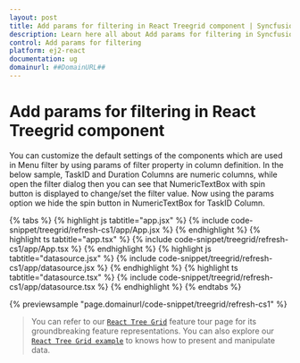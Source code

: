 ```yaml
---
layout: post
title: Add params for filtering in React Treegrid component | Syncfusion
description: Learn here all about Add params for filtering in Syncfusion React Treegrid component of Syncfusion Essential JS 2 and more.
control: Add params for filtering 
platform: ej2-react
documentation: ug
domainurl: ##DomainURL##
---
```


# Add params for filtering in React Treegrid component

You can customize the default settings of the components which are used in Menu filter by using params of filter property in column definition.
In the below sample, TaskID and Duration Columns are numeric columns, while open the filter dialog then you can see that NumericTextBox with spin button is displayed to change/set the filter value. Now using the params option we hide the spin button in NumericTextBox for TaskID Column.

{% tabs %}
{% highlight js tabtitle="app.jsx" %}
{% include code-snippet/treegrid/refresh-cs1/app/App.jsx %}
{% endhighlight %}
{% highlight ts tabtitle="app.tsx" %}
{% include code-snippet/treegrid/refresh-cs1/app/App.tsx %}
{% endhighlight %}
{% highlight js tabtitle="datasource.jsx" %}
{% include code-snippet/treegrid/refresh-cs1/app/datasource.jsx %}
{% endhighlight %}
{% highlight ts tabtitle="datasource.tsx" %}
{% include code-snippet/treegrid/refresh-cs1/app/datasource.tsx %}
{% endhighlight %}
{% endtabs %}

 {% previewsample "page.domainurl/code-snippet/treegrid/refresh-cs1" %}

> You can refer to our [`React Tree Grid`](https://www.syncfusion.com/react-ui-components/react-tree-grid) feature tour page for its groundbreaking feature representations. You can also explore our [`React Tree Grid example`](https://ej2.syncfusion.com/react/demos/#/material/treegrid/treegrid-overview) to knows how to present and manipulate data.